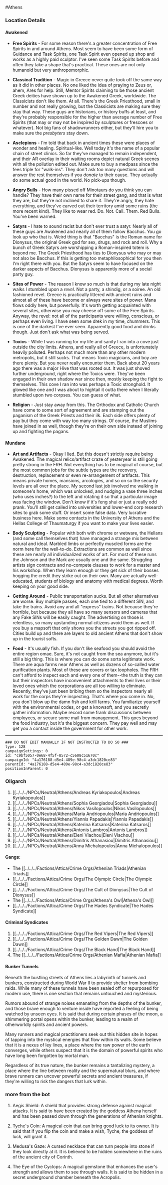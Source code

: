 #Athens 
### Location Details
#### Awakened
 - **Free Spirits** - For some reason there's a greater concentration of Free Spirits in and around Athens. Most seem to have been some form of Guidance and Task Spirits, one Task Spirit even opened up shop and works as a highly paid sculptor. I've seen some Task Spirits before and often they take a shape that's practical. These ones are not only humanoid but very anthropomorphic.

-   **Classical Tradition** - Magic in Greece never quite took off the same way as it did in other places. No one liked the idea of praying to Zeus or, ahem, Ares for help. Still, Mentor Spirits claiming to be those ancient Greek deities have shown up to the Awakened Greek, worldwide. The Classicists don't like them. At all. There's the Greek Priesthood, small in number and not really growing, but the Classicists are making sure they stay that way. These guys are historians, or history buffs at least, and they're probably responsible for the higher than average number of Free Spirits (that may or may not be inspired by sculptures or frescoes or whatever). Not big fans of shadowrunners either, but they'll hire you to make sure the _presbyters_ stay down.

-   **Asclepions** - I'm told that back in ancient times these were places of wonder and healing. Spiritual-like. Well today it's the name of a popular chain of street clinics. So far they've managed to remain independent, and their AR overlay in their waiting rooms depict natural Greek scenes with all the pollution edited out. Make sure to buy a medpass since the fees triple for "walk-ins". They don't ask too many questions and will answer the rest themselves if you _donate_ to their cause. They actually do some actual good in the world. No pick-ups though.

-   **Angry Bulls** - How many pissed off Minotaurs do you think you can handle? They have their own name for their street gang, and that is what they are, but they're not inclined to share it. They're angry, they hate everything, and they've carved out their territory amid some ruins (the more recent kind). They like to wear red. Do. Not. Call. Them. Red Bulls. You've been warned.

-   **Satyrs** - I hate to sound racist but don't ever trust a satyr. Nearly all of these guys are Awakened and nearly all of them follow Bacchus. You go look up who that is. Weird thing is that "Bacchus" is the Roman name for Dionysus, the original Greek god for sex, drugs, and rock and roll. Why a bunch of Greek Satyrs are worshipping a Roman-inspired totem is beyond me. The Greek Priesthood has ties to Dionysus who may or may not also be Bacchus. If this is getting too metaphilosophical for you then I'm right there with you. But the Satyrs seem to have focused on the darker aspects of Bacchus. Dionysus is apparently more of a social party guy.

-   **Sites of Power** - The reason I know so much is that during my late night walks I stumbled upon a _revel_. Not a party, a shindig, or a soiree. An old fashioned revel. Greece is practically littered with ancient ruins and almost all of these have become or always were sites of power. Mana flows oddly here, but powerfully. It's worth getting acquainted with several sites, otherwise you may cheese off some of the Free Spirits. Anyway, the revel: not all of the participants were willing, conscious, or perhaps even living. I have seen some drek in my time, chummers. This is one of the darkest I've ever seen. Apparently good food and drinks though. Just don't ask what was being served.

-   **Toxics** - While I was running for my life and sanity I ran into a cove just outside the city limits. Athens, and really all of Greece, is unfortunately heavily polluted. Perhaps not much more than any other modern metropolis, but it still sucks. That means Toxic magicians, and boy are there plenty. But you never really encounter them. Back about 20 years ago there was a major Hive that was rooted out. It was just shoved further underground, right where the Toxics were. They've been engaged in their own shadow war since then, mostly keeping the fight to themselves. This cove I ran into was perhaps a Toxic stronghold. It glowed like one and I was about to hightail it outta there when I literally stumbled upon two corpses. You can guess of what.

-   **Religion** - Just stay away from this. The Orthodox and Catholic Church have come to some sort of agreement and are stamping out the paganism of the Greek Priests and their ilk. Each side offers plenty of pay but they come with way too many strings. Of course, the Muslims have joined in as well, though they're on their own side instead of joining up and fighting the pagans.

#### Mundane
-   **Art and Artifacts** - Okay I lied. But this doesn't strictly require being Awakened. The magical relics/artifact craze of yesteryear is still going pretty strong in the FRH. Not everything has to be magical of course, but the most common jobs for the subtle types are the recovery, destruction, replacement or even re-arrangement of artifacts. This means private homes, mansions, arcologies, and so on so the security levels are all over the place. My second last job involved me walking in someone's home, which was unlocked, and nudging a vase three inches (who uses inches?) to the left and rotating it so that a particular image was facing the window. Don't know if it's feng shui or just a really odd prank. You'll still get called into universities and lower-end corp research sites to grab some stuff. Or insert some false data. Very lucrative business here. Make some contacts in the University of Athens and the Hellas College of Thaumaturgy if you want to make your lives easier.
    
-   **Body Sculpting** - Popular with both with chrome or wetware, the Hellans (and some call themselves that) have managed a strange mix between natural and ideal. Marbled limbs or perfectly muscled forms are the norm here for the well-to-do. Extractions are common as well since these are nearly all individualized works of art. For most of these runs the Johnson and the Mark are usually one and the same. Struggling artists sign contracts and no-compete clauses to work for a master and his workshop. When they learn enough or they get sick of their bosses hogging the credit they strike out on their own. Many are actually well-educated, students of biology and anatomy with medical degrees. Worth keeping on your good side.
    
-   **Getting Around** - Public transportation sucks. But all other alternatives are worse. Buy multiple passes, each one tied to a different SIN, and take the trains. Avoid any and all "express" trains. Not because they're horrible, but because they all have so many sensors and cameras that any Fake SINs will be easily caught. The advertising on those is relentless, so many upstanding normal citizens avoid them as well. If you buy a mapsoft that only shows you the streets you got ripped off. Cities build up and there are layers to old ancient Athens that don't show up in the tourist softs.
    
-   **Food** - It's usually fish. If you don't like seafood you should avoid the entire region omae. Sure, it's not caught from the sea anymore, but it's still a big thing. This is where you can do some sorta legitimate work. There are aqua farms near Athens as well as dozens of so-called water purification plants. Most of these are covers or tax loopholes. The FRH can't afford to inspect each and every one of them--the truth is they can but their inspectors have inconvenient attachments to their lives or their loved ones which the corporations are all too willing to eliminate. Recently, they've just been bribing them so the inspectors nearly all work for the corps they're inspecting. That's where you come in. No, you don't blow up the damn fish and krill farms. You familiarize yourself with the environmental codes, or get a knowsoft, and you secretly gather information. Maybe record some frank discussions between employees, or secure some mail from management. This goes beyond the food industry, but it's the biggest concern. They pay well and may get you a contact inside the government for other work.

---
```RpgManagerID
### DO NOT EDIT MANUALLY IF NOT INSTRUCTED TO DO SO ###
type: 128
campaignSettings: 0
id: "c9bf5057-0e68-4f5f-8572-c5608c51670c"
campaignId: "4a176188-d5e4-489e-98c4-a3dc1820ce83"
parentId: "4a176188-d5e4-489e-98c4-a3dc1820ce83"
positionInParent: 0
```

### Oligarch
1.  [[../../../NPCs/Neutral/Athens/Andreas Kyriakopoulos|Andreas Kyriakopoulos]]
2.  [[../../../NPCs/Neutral/Athens/Sophia Georgiadou|Sophia Georgiadou]]
3.  [[../../../NPCs/Neutral/Athens/Nikos Vasilopoulos|Nikos Vasilopoulos]]
4.  [[../../../NPCs/Neutral/Athens/Maria Andriopoulos|Maria Andriopoulos]]
5.  [[../../../NPCs/Neutral/Athens/Yiannis Papadakis|Yiannis Papadakis]]
6.  [[../../../NPCs/Neutral/Athens/Katerina Katsaros|Katerina Katsaros]]
7.  [[../../../NPCs/Neutral/Athens/Antonis Lambros|Antonis Lambros]]
8.  [[../../../NPCs/Neutral/Athens/Eleni Vlachou|Eleni Vlachou]] 
9.  [[../../../NPCs/Neutral/Athens/Dimitris Athanasiou|Dimitris Athanasiou]]
10.  [[../../../NPCs/Neutral/Athens/Anna Michalopoulos|Anna Michalopoulos]]

#### Gangs:

- The [[../../../Factions/Attica/Crime Orgs/Athenian Triads|Athenian Triads]]
- [[../../../Factions/Attica/Crime Orgs/The Olympic Circle|The Olympic Circle]]
- [[../../../Factions/Attica/Crime Orgs/The Cult of Dionysus|The Cult of Dionysus]]
- The [[../../../Factions/Attica/Crime Orgs/Athena's Owl|Athena's Owl]]
- [[../../../Factions/Attica/Crime Orgs/The Hades Syndicate|The Hades Syndicate]]

#### Criminal Syndicates
1.  [[../../../Factions/Attica/Crime Orgs/The Red Vipers|The Red Vipers]]     
2.  [[../../../Factions/Attica/Crime Orgs/The Golden Dawn|The Golden Dawn]]     
3.  [[../../../Factions/Attica/Crime Orgs/The Black Hand|The Black Hand]]     
4.  The [[../../../Factions/Attica/Crime Orgs/Athenian Mafia|Athenian Mafia]]

#### Bunker Tunnels
Beneath the bustling streets of Athens lies a labyrinth of tunnels and bunkers, constructed during World War II to provide shelter from bombing raids. While many of these tunnels have been sealed off or repurposed for modern use, there is one section that remains untouched and mysterious.

Rumors abound of strange noises emanating from the depths of the bunker, and those brave enough to venture inside have reported a feeling of being watched by unseen eyes. It is said that during certain phases of the moon, a shimmering portal opens within the bunker, leading to a realm of otherworldly spirits and ancient powers.

Many runners and magical practitioners seek out this hidden site in hopes of tapping into the mystical energies that flow within its walls. Some believe that it is a nexus of ley lines, a place where the raw power of the earth converges, while others suspect that it is the domain of powerful spirits who have long been forgotten by mortal man.

Regardless of its true nature, the bunker remains a tantalizing mystery, a place where the line between reality and the supernatural blurs, and where brave runners can uncover powerful secrets and ancient treasures, if they're willing to risk the dangers that lurk within.

### more from the bot
1.  Aegis Shield: A shield that provides strong defense against magical attacks. It is said to have been created by the goddess Athena herself and has been passed down through the generations of Athenian knights.
    
2.  Tyche's Coin: A magical coin that can bring good luck to its owner. It is said that if you flip the coin and make a wish, Tyche, the goddess of luck, will grant it.
    
3.  Medusa's Gaze: A cursed necklace that can turn people into stone if they look directly at it. It is believed to be hidden somewhere in the ruins of the ancient city of Corinth.
    
4.  The Eye of the Cyclops: A magical gemstone that enhances the user's strength and allows them to see through walls. It is said to be hidden in a secret underground chamber beneath the Acropolis.
    
